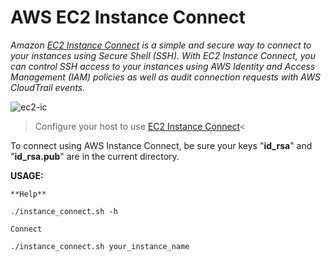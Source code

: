 # AWS EC2 Instance Connect

*Amazon [EC2 Instance Connect](https://aws.amazon.com/about-aws/whats-new/2019/06/introducing-amazon-ec2-instance-connect/) is a simple and secure way to connect to your instances using Secure Shell (SSH). With EC2 Instance Connect, you can control SSH access to your instances using AWS Identity and Access Management (IAM) policies as well as audit connection requests with AWS CloudTrail events.*

![ec2-ic](https://user-images.githubusercontent.com/35708820/106826260-90f20c00-6654-11eb-8758-8a4ed526d25b.png)
 
>Configure your host to use [EC2 Instance Connect](https://docs.aws.amazon.com/AWSEC2/latest/UserGuide/ec2-instance-connect-set-up.html)<


To connect using AWS Instance Connect, be sure your keys "**id_rsa**" and "**id_rsa.pub**" are in the current directory.

**USAGE:** 
```
**Help**

./instance_connect.sh -h

Connect

./instance_connect.sh your_instance_name
```

